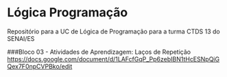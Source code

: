 # Lógica Programação
Repositório para a UC de Lógica de Programação para a turma CTDS 13 do SENAI/ES



###Bloco 03 - Atividades de Aprendizagem: Laços de Repetição
https://docs.google.com/document/d/1LAFcfGqP_Pp6zebIBN1tHcESNpQiGQex7F0npCVPBko/edit
